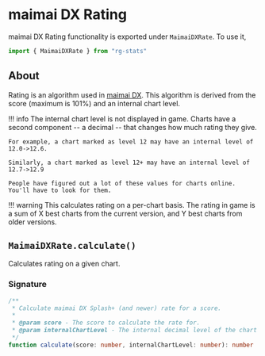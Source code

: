 # maimai DX Rating

maimai DX Rating functionality is exported under `MaimaiDXRate`. To use it,
```ts
import { MaimaiDXRate } from "rg-stats"
```

## About

Rating is an algorithm used in [maimai DX](https://maimai.sega.com/). This algorithm is derived from the score (maximum is 101%) and an internal chart level.

!!! info
	The internal chart level is not displayed in game. Charts have a second component -- a decimal -- that changes how much rating they give.

	For example, a chart marked as level 12 may have an internal level of 12.0->12.6.
	
	Similarly, a chart marked as level 12+ may have an internal level of 12.7->12.9

	People have figured out a lot of these values for charts online. You'll have to look for them.

!!! warning
	This calculates rating on a per-chart basis. The rating in game is a sum of X best charts from the current version, and Y best charts from older versions.

## `MaimaiDXRate.calculate()`

Calculates rating on a given chart.

### Signature

```ts
/**
 * Calculate maimai DX Splash+ (and newer) rate for a score.
 *
 * @param score - The score to calculate the rate for.
 * @param internalChartLevel - The internal decimal level of the chart the score was achieved on.
 */
function calculate(score: number, internalChartLevel: number): number
```
